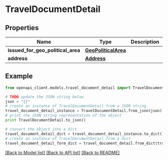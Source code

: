# TravelDocumentDetail


## Properties
Name | Type | Description | Notes
------------ | ------------- | ------------- | -------------
**issued_for_geo_political_area** | [**GeoPoliticalArea**](GeoPoliticalArea.md) |  | [optional] 
**address** | [**Address**](Address.md) |  | [optional] 

## Example

```python
from openapi_client.models.travel_document_detail import TravelDocumentDetail

# TODO update the JSON string below
json = "{}"
# create an instance of TravelDocumentDetail from a JSON string
travel_document_detail_instance = TravelDocumentDetail.from_json(json)
# print the JSON string representation of the object
print TravelDocumentDetail.to_json()

# convert the object into a dict
travel_document_detail_dict = travel_document_detail_instance.to_dict()
# create an instance of TravelDocumentDetail from a dict
travel_document_detail_form_dict = travel_document_detail.from_dict(travel_document_detail_dict)
```
[[Back to Model list]](../README.md#documentation-for-models) [[Back to API list]](../README.md#documentation-for-api-endpoints) [[Back to README]](../README.md)


